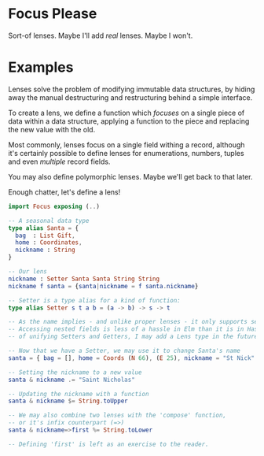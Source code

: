 Focus Please
============
Sort-of lenses. Maybe I'll add _real_ lenses. Maybe I won't.

# Examples
Lenses solve the problem of modifying immutable data structures,
by hiding away the manual destructuring and restructuring behind
a simple interface.

To create a lens, we define a function which _focuses_ on a single piece
of data within a data structure, applying a function to the piece and replacing
the new value with the old.

Most commonly, lenses focus on a single field withing a record, although it's
certainly possible to define lenses for enumerations, numbers, tuples and even
_multiple_ record fields.

You may also define polymorphic lenses. Maybe we'll get back to that later.

Enough chatter, let's define a lens!

```elm
import Focus exposing (..)

-- A seasonal data type
type alias Santa = {
  bag  : List Gift,
  home : Coordinates,
  nickname : String
}

-- Our lens
nickname : Setter Santa Santa String String
nickname f santa = {santa|nickname = f santa.nickname}

-- Setter is a type alias for a kind of function:
type alias Setter s t a b = (a -> b) -> s -> t

-- As the name implies - and unlike proper lenses - it only supports setting values, not getting them.
-- Accessing nested fields is less of a hassle in Elm than it is in Haskell. Still, if I find a simple way
-- of unifying Setters and Getters, I may add a Lens type in the future.

-- Now that we have a Setter, we may use it to change Santa's name
santa = { bag = [], home = Coords (N 66), (E 25), nickname = "St Nick" }

-- Setting the nickname to a new value
santa & nickname .= "Saint Nicholas"

-- Updating the nickname with a function
santa & nickname $= String.toUpper

-- We may also combine two lenses with the 'compose' function,
-- or it's infix counterpart (=>)
santa & nickname=>first %= String.toLower

-- Defining 'first' is left as an exercise to the reader.
```
